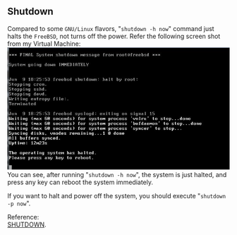 Shutdown
----
Compared to some `GNU/Linux` flavors, "`shutdown -h now`" command just halts the `FreeBSD`, not turns off the power. Refer the following screen shot from my Virtual Machine:  
![image](../images/shutdown-h-now.JPG)  
You can see, after running "`shutdown -h now`", the system is just halted, and press any key can reboot the system immediately.  

If you want to halt and power off the system, you should execute "`shutdown -p now`".

Reference:  
[SHUTDOWN](https://www.freebsd.org/cgi/man.cgi?shutdown\(8\)).